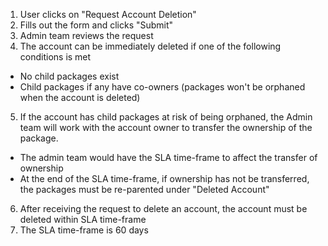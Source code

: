 1. User clicks on "Request Account Deletion"
2. Fills out the form and clicks "Submit"
3. Admin team reviews the request
4. The account can be immediately deleted if one of the following conditions is met
 * No child packages exist
 * Child packages if any have co-owners (packages won't be orphaned when the account is deleted)
5. If the account has child packages at risk of being orphaned, the Admin team will work with the account owner to transfer the ownership of the package.
 * The admin team would have the SLA time-frame to affect the transfer of ownership
 * At the end of the SLA time-frame, if ownership has not be transferred, the packages must be re-parented under "Deleted Account"
6. After receiving the request to delete an account, the account must be deleted within SLA time-frame
7. The SLA time-frame is 60 days 
 
